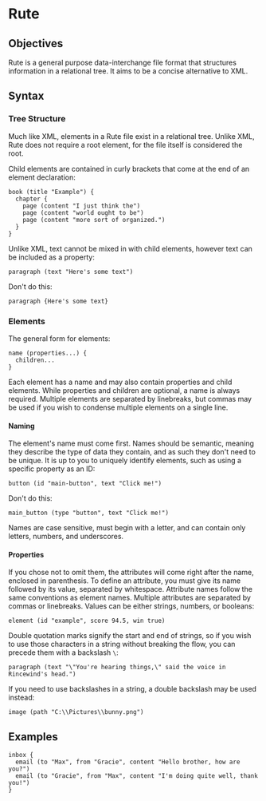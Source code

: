 # Rute

## Objectives
Rute is a general purpose data-interchange file format that structures information in a relational tree. It aims to be a concise alternative to XML.

## Syntax

### Tree Structure
Much like XML, elements in a Rute file exist in a relational tree. Unlike XML, Rute does not require a root element, for the file itself is considered the root.

Child elements are contained in curly brackets that come at the end of an element declaration:
```
book (title "Example") {
  chapter {
    page (content "I just think the")
    page (content "world ought to be")
    page (content "more sort of organized.")
  }
}
```

Unlike XML, text cannot be mixed in with child elements, however text can be included as a property:
```
paragraph (text "Here's some text")
```

Don't do this:
```
paragraph {Here's some text}
```

### Elements
The general form for elements:
```
name (properties...) {
  children...
}
```

Each element has a name and may also contain properties and child elements. While properties and children are optional, a name is always required. Multiple elements are separated by linebreaks, but commas may be used if you wish to condense multiple elements on a single line.

#### Naming
The element's name must come first. Names should be semantic, meaning they describe the type of data they contain, and as such they don't need to be unique. It is up to you to uniquely identify elements, such as using a specific property as an ID:
```
button (id "main-button", text "Click me!")
```

Don't do this:
```
main_button (type "button", text "Click me!")
```

Names are case sensitive, must begin with a letter, and can contain only letters, numbers, and underscores.

#### Properties
If you chose not to omit them, the attributes will come right after the name, enclosed in parenthesis. To define an attribute, you must give its name followed by its value, separated by whitespace. Attribute names follow the same conventions as element names. Multiple attributes are separated by commas or linebreaks. Values can be either strings, numbers, or booleans:
```
element (id "example", score 94.5, win true)
```

Double quotation marks signify the start and end of strings, so if you wish to use those characters in a string without breaking the flow, you can precede them with a backslash `\`:
```
paragraph (text "\"You're hearing things,\" said the voice in Rincewind's head.")
```

If you need to use backslashes in a string, a double backslash may be used instead:
```
image (path "C:\\Pictures\\bunny.png")
```

## Examples
```
inbox {
  email (to "Max", from "Gracie", content "Hello brother, how are you?")
  email (to "Gracie", from "Max", content "I'm doing quite well, thank you!")
}
```

